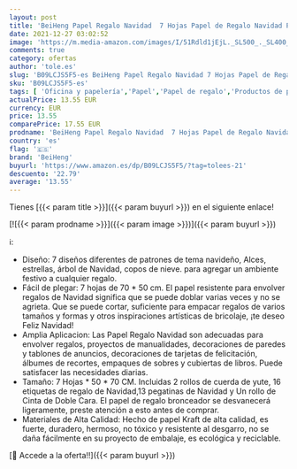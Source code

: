 ```yaml
---
layout: post
title: 'BeiHeng Papel Regalo Navidad  7 Hojas Papel de Regalo Navidad Papel Envolver Regalo Papel Kraft Papel de Regalo Kraft Papel Navidad Papel Kraft Infantil Regalos Navidad  7 Hojas * 50CM * 70CM'
date: 2021-12-27 03:02:52
image: 'https://m.media-amazon.com/images/I/51Rdld1jEjL._SL500_._SL400_.jpg'
comments: true
category: ofertas
author: 'tole.es'
slug: 'B09LCJS5F5-es BeiHeng Papel Regalo Navidad 7 Hojas Papel de Regalo...'
sku: 'B09LCJS5F5-es'
tags: [ 'Oficina y papelería','Papel','Papel de regalo','Productos de papel para oficina','beiheng','navidad', ]
actualPrice: 13.55 EUR
currency: EUR
price: 13.55
comparePrice: 17.55 EUR
prodname: 'BeiHeng Papel Regalo Navidad  7 Hojas Papel de Regalo Navidad Papel Envolver Regalo Papel Kraft Papel de Regalo Kraft Papel Navidad Papel Kraft Infantil Regalos Navidad  7 Hojas * 50CM * 70CM'
country: 'es'
flag: '🇪🇸'
brand: 'BeiHeng'
buyurl: 'https://www.amazon.es/dp/B09LCJS5F5/?tag=tolees-21'
descuento: '22.79'
average: '13.55'
---
```


Tienes [{{< param title >}}]({{< param buyurl >}}) en el siguiente enlace!

[![{{< param prodname >}}]({{< param image >}})]({{< param buyurl >}})

ℹ️:

- Diseño: 7 diseños diferentes de patrones de tema navideño, Alces, estrellas, árbol de Navidad, copos de nieve. para agregar un ambiente festivo a cualquier regalo.
- Fácil de plegar: 7 hojas de 70 * 50 cm. El papel resistente para envolver regalos de Navidad significa que se puede doblar varias veces y no se agrieta. Que se puede cortar, suficiente para empacar regalos de varios tamaños y formas y otros inspiraciones artísticas de bricolaje, ¡te deseo Feliz Navidad!
- Amplia Aplicacion: Las Papel Regalo Navidad son adecuadas para envolver regalos, proyectos de manualidades, decoraciones de paredes y tablones de anuncios, decoraciones de tarjetas de felicitación, álbumes de recortes, empaques de sobres y cubiertas de libros. Puede satisfacer las necesidades diarias.
- Tamaño: 7 Hojas * 50 * 70 CM. Incluidas 2 rollos de cuerda de yute, 16 etiquetas de regalo de Navidad,13 pegatinas de Navidad y Un rollo de Cinta de Doble Cara. El papel de regalo bronceador se desvanecerá ligeramente, preste atención a esto antes de comprar.
- Materiales de Alta Calidad: Hecho de papel Kraft de alta calidad, es fuerte, duradero, hermoso, no tóxico y resistente al desgarro, no se daña fácilmente en su proyecto de embalaje, es ecológica y reciclable.

[🛒 Accede a la oferta!!]({{< param buyurl >}})
